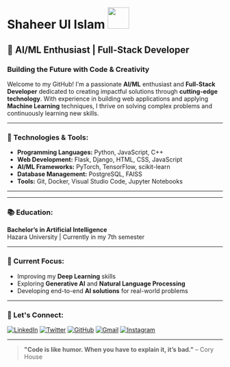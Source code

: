 
# **Shaheer Ul Islam <img src="https://camo.githubusercontent.com/9fd2c024a247a44434ed1c44c7c2fc2481e3333b4192330e2ae61ccfcac19d47/68747470733a2f2f656d6f6a69732e736c61636b6d6f6a69732e636f6d2f656d6f6a69732f696d616765732f313533313834393433302f343234362f626c6f622d73756e676c61737365732e6769663f31353331383439343330" width="50" height="50">**  
## **🤖 AI/ML Enthusiast | Full-Stack Developer**  
### **Building the Future with Code & Creativity**



Welcome to my GitHub! I'm a passionate **AI/ML** enthusiast and **Full-Stack Developer** dedicated to creating impactful solutions through **cutting-edge technology**. With experience in building web applications and applying **Machine Learning** techniques, I thrive on solving complex problems and continuously learning new skills.

---

### **🔧 Technologies & Tools:**
- **Programming Languages:** Python, JavaScript, C++
- **Web Development:** Flask, Django, HTML, CSS, JavaScript
- **AI/ML Frameworks:** PyTorch, TensorFlow, scikit-learn
- **Database Management:** PostgreSQL, FAISS
- **Tools:** Git, Docker, Visual Studio Code, Jupyter Notebooks

---
---

### **📚 Education:**
**Bachelor’s in Artificial Intelligence**  
Hazara University | Currently in my 7th semester

---

### **🌱 Current Focus:**
- Improving my **Deep Learning** skills
- Exploring **Generative AI** and **Natural Language Processing**
- Developing end-to-end **AI solutions** for real-world problems

---

### **💬 Let's Connect:**
[![LinkedIn](https://img.shields.io/badge/LinkedIn-%230077B5.svg?&style=for-the-badge&logo=linkedin&logoColor=white)](https://www.linkedin.com/in/shaheer-ul-islam-a135b2290/)  [![Twitter](https://img.shields.io/badge/Twitter-%231DA1F2.svg?&style=for-the-badge&logo=twitter&logoColor=white)](https://twitter.com/shaheer)  [![GitHub](https://img.shields.io/badge/GitHub-%23121011.svg?&style=for-the-badge&logo=github&logoColor=white)](https://github.com/shaheer-ul-islam)  [![Gmail](https://img.shields.io/badge/Gmail-%23D14836.svg?&style=for-the-badge&logo=gmail&logoColor=white)](mailto:work.shaheerulslam@gmail.com)  [![Instagram](https://img.shields.io/badge/Instagram-%23E4405F.svg?&style=for-the-badge&logo=instagram&logoColor=white)](https://www.instagram.com/shaheer_ul_islam/)

---

> **"Code is like humor. When you have to explain it, it’s bad."** – Cory House  
